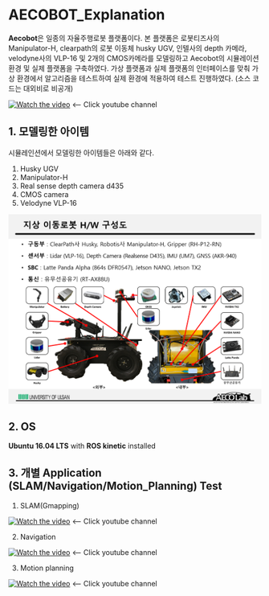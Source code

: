 # AECOBOT_Explanation

**Aecobot**은 일종의 자율주행로봇 플랫폼이다. 본 플랫폼은 로봇티즈사의 Manipulator-H, clearpath의 로봇 이동체 husky UGV, 인텔사의 depth 카메라, 
velodyne사의 VLP-16 및 2개의 CMOS카메라를 모델링하고 Aecobot의 시뮬레이션 환경 및 실제 플랫폼을 구축하였다. 가상 플랫폼과 실제 플랫폼의 인터페이스를 맞춰 가상 환경에서 알고리즘을 테스트하여 실제 환경에 적용하여 테스트 진행하였다. (소스 코드는 대외비로 비공개)

[![Watch the video](https://i.imgur.com/gHghSR6.png)](https://youtu.be/6dMNyTeqqLY)       <-- Click youtube channel

## 1. 모델링한 아이템

시뮬레인션에서 모델링한 아이템들은 아래와 같다. 
1. Husky UGV
2. Manipulator-H
3. Real sense depth camera d435
4. CMOS camera
5. Velodyne VLP-16

![H/W picture](https://github.com/YDK18/AECOBOT_Explanation/blob/master/picture/1.png)

## 2. OS
**Ubuntu 16.04 LTS** with **ROS kinetic** installed

## 3. 개별 Application (SLAM/Navigation/Motion_Planning) Test
1. SLAM(Gmapping)

[![Watch the video](https://i.imgur.com/cQjZtvR.png)](https://youtu.be/bSZ0R3qeKXs)       <-- Click youtube channel

2. Navigation

[![Watch the video](https://i.imgur.com/VQyIVP7.png)](https://youtu.be/-XDqJOflzwQ)       <-- Click youtube channel

3. Motion planning

[![Watch the video](https://i.imgur.com/E2cel2K.png)](https://youtu.be/-5zJ51XiCJE)       <-- Click youtube channel
